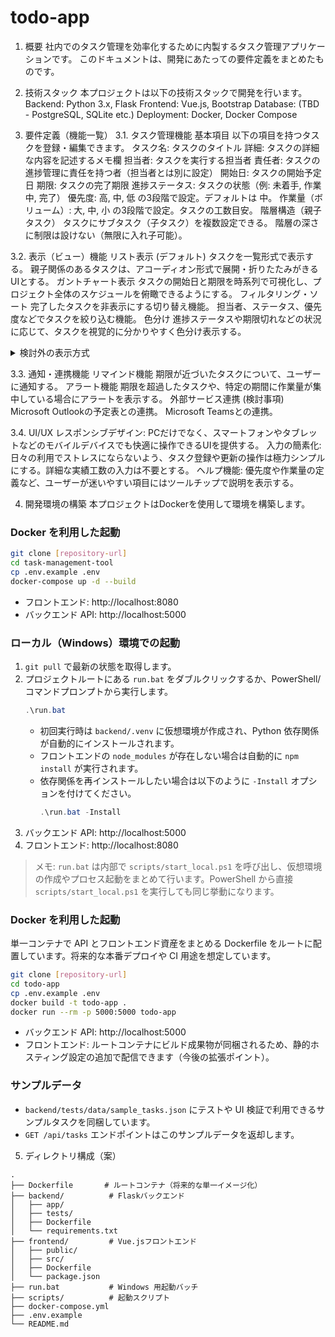 # todo-app

1. 概要
社内でのタスク管理を効率化するために内製するタスク管理アプリケーションです。
このドキュメントは、開発にあたっての要件定義をまとめたものです。

2. 技術スタック
本プロジェクトは以下の技術スタックで開発を行います。
Backend: Python 3.x, Flask
Frontend: Vue.js, Bootstrap
Database: (TBD - PostgreSQL, SQLite etc.)
Deployment: Docker, Docker Compose

3. 要件定義（機能一覧）
3.1. タスク管理機能
基本項目
以下の項目を持つタスクを登録・編集できます。
タスク名: タスクのタイトル
詳細: タスクの詳細な内容を記述するメモ欄
担当者: タスクを実行する担当者
責任者: タスクの進捗管理に責任を持つ者（担当者とは別に設定）
開始日: タスクの開始予定日
期限: タスクの完了期限
進捗ステータス: タスクの状態（例: 未着手, 作業中, 完了）
優先度: 高, 中, 低 の3段階で設定。デフォルトは 中。
作業量（ボリューム）: 大, 中, 小 の3段階で設定。タスクの工数目安。
階層構造（親子タスク）
タスクにサブタスク（子タスク）を複数設定できる。
階層の深さに制限は設けない（無限に入れ子可能）。

3.2. 表示（ビュー）機能
リスト表示 (デフォルト)
タスクを一覧形式で表示する。
親子関係のあるタスクは、アコーディオン形式で展開・折りたたみがきるUIとする。
ガントチャート表示
タスクの開始日と期限を時系列で可視化し、プロジェクト全体のスケジュールを俯瞰できるようにする。
フィルタリング・ソート
完了したタスクを非表示にする切り替え機能。
担当者、ステータス、優先度などでタスクを絞り込む機能。
色分け
進捗ステータスや期限切れなどの状況に応じて、タスクを視覚的に分かりやすく色分け表示する。
<details>
<summary>検討外の表示方式</summary>
看板表示: 視認性の観点から、今回の実装からは除外します。
</details>

3.3. 通知・連携機能
リマインド機能
期限が近づいたタスクについて、ユーザーに通知する。
アラート機能
期限を超過したタスクや、特定の期間に作業量が集中している場合にアラートを表示する。
外部サービス連携 (検討事項)
Microsoft Outlookの予定表との連携。
Microsoft Teamsとの連携。

3.4. UI/UX
レスポンシブデザイン: PCだけでなく、スマートフォンやタブレットなどのモバイルデバイスでも快適に操作できるUIを提供する。
入力の簡素化: 日々の利用でストレスにならないよう、タスク登録や更新の操作は極力シンプルにする。詳細な実績工数の入力は不要とする。
ヘルプ機能: 優先度や作業量の定義など、ユーザーが迷いやすい項目にはツールチップで説明を表示する。

4. 開発環境の構築
本プロジェクトはDockerを使用して環境を構築します。

### Docker を利用した起動
```bash
git clone [repository-url]
cd task-management-tool
cp .env.example .env
docker-compose up -d --build
```
- フロントエンド: http://localhost:8080
- バックエンド API: http://localhost:5000

### ローカル（Windows）環境での起動
1. `git pull` で最新の状態を取得します。
2. プロジェクトルートにある `run.bat` をダブルクリックするか、PowerShell/コマンドプロンプトから実行します。
   ```powershell
   .\run.bat
   ```
   - 初回実行時は `backend/.venv` に仮想環境が作成され、Python 依存関係が自動的にインストールされます。
   - フロントエンドの `node_modules` が存在しない場合は自動的に `npm install` が実行されます。
   - 依存関係を再インストールしたい場合は以下のように `-Install` オプションを付けてください。
     ```powershell
     .\run.bat -Install
     ```
3. バックエンド API: http://localhost:5000
4. フロントエンド: http://localhost:8080

> メモ: `run.bat` は内部で `scripts/start_local.ps1` を呼び出し、仮想環境の作成やプロセス起動をまとめて行います。PowerShell から直接 `scripts/start_local.ps1` を実行しても同じ挙動になります。

### Docker を利用した起動
単一コンテナで API とフロントエンド資産をまとめる Dockerfile をルートに配置しています。将来的な本番デプロイや CI 用途を想定しています。

```bash
git clone [repository-url]
cd todo-app
cp .env.example .env
docker build -t todo-app .
docker run --rm -p 5000:5000 todo-app
```

- バックエンド API: http://localhost:5000
- フロントエンド: ルートコンテナにビルド成果物が同梱されるため、静的ホスティング設定の追加で配信できます（今後の拡張ポイント）。

### サンプルデータ
- `backend/tests/data/sample_tasks.json` にテストや UI 検証で利用できるサンプルタスクを同梱しています。
- `GET /api/tasks` エンドポイントはこのサンプルデータを返却します。

5. ディレクトリ構成（案）
```
.
├── Dockerfile       # ルートコンテナ（将来的な単一イメージ化）
├── backend/          # Flaskバックエンド
│   ├── app/
│   ├── tests/
│   ├── Dockerfile
│   └── requirements.txt
├── frontend/         # Vue.jsフロントエンド
│   ├── public/
│   ├── src/
│   ├── Dockerfile
│   └── package.json
├── run.bat           # Windows 用起動バッチ
├── scripts/          # 起動スクリプト
├── docker-compose.yml
├── .env.example
└── README.md
```
